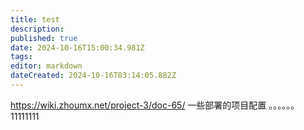 ```yaml
---
title: test
description: 
published: true
date: 2024-10-16T15:00:34.981Z
tags: 
editor: markdown
dateCreated: 2024-10-16T03:14:05.882Z
---
```


https://wiki.zhoumx.net/project-3/doc-65/
一些部署的项目配置 
。。。。。。11111111